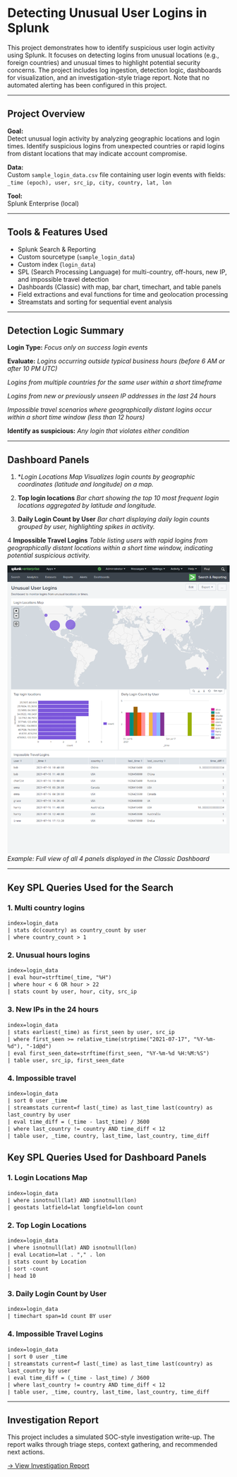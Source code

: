 # Detecting Unusual User Logins in Splunk

This project demonstrates how to identify suspicious user login activity using Splunk. It focuses on detecting logins from unusual locations (e.g., foreign countries) and unusual times to highlight potential security concerns. The project includes log ingestion, detection logic, dashboards for visualization, and an investigation-style triage report. Note that no automated alerting has been configured in this project.

---

## Project Overview

**Goal:**  
Detect unusual login activity by analyzing geographic locations and login times. Identify suspicious logins from unexpected countries or rapid logins from distant locations that may indicate account compromise.

**Data:**  
Custom `sample_login_data.csv` file containing user login events with fields:  
`_time (epoch), user, src_ip, city, country, lat, lon`

**Tool:**  
Splunk Enterprise (local)

---

## Tools & Features Used

- Splunk Search & Reporting  
- Custom sourcetype (`sample_login_data`)  
- Custom index (`login_data`)  
- SPL (Search Processing Language) for multi-country, off-hours, new IP, and impossible travel detection  
- Dashboards (Classic) with map, bar chart, timechart, and table panels  
- Field extractions and eval functions for time and geolocation processing  
- Streamstats and sorting for sequential event analysis  

---

## Detection Logic Summary
**Login Type:** 
*Focus only on success login events*

**Evaluate:**
*Logins occurring outside typical business hours (before 6 AM or after 10 PM UTC)*

*Logins from multiple countries for the same user within a short timeframe*

*Logins from new or previously unseen IP addresses in the last 24 hours*

*Impossible travel scenarios where geographically distant logins occur within a short time window (less than 12 hours)*

**Identify as suspicious:**
*Any login that violates either condition*

---

## Dashboard Panels

1. **Login Locations Map*
   *Visualizes login counts by geographic coordinates (latitude and longitude) on a map.*

2. **Top login locations**
*Bar chart showing the top 10 most frequent login locations aggregated by latitude and longitude.*

3. **Daily Login Count by User**
*Bar chart displaying daily login counts grouped by user, highlighting spikes in activity.*

4 **Impossible Travel Logins**
*Table listing users with rapid logins from geographically distant locations within a short time window, indicating potential suspicious activity.*

![Dashboard Screenshot](screenshots/07_full_dashboard.png)  
_Example: Full view of all 4 panels displayed in the Classic Dashboard_

---

## Key SPL Queries Used for the Search

### 1. Multi country logins
```
index=login_data
| stats dc(country) as country_count by user
| where country_count > 1
```

### 2. Unusual hours logins
```
index=login_data
| eval hour=strftime(_time, "%H")
| where hour < 6 OR hour > 22
| stats count by user, hour, city, src_ip
```

### 3. New IPs in the 24 hours
```
index=login_data
| stats earliest(_time) as first_seen by user, src_ip
| where first_seen >= relative_time(strptime("2021-07-17", "%Y-%m-%d"), "-1d@d")
| eval first_seen_date=strftime(first_seen, "%Y-%m-%d %H:%M:%S")
| table user, src_ip, first_seen_date
```

### 4. Impossible travel
```
index=login_data
| sort 0 user _time
| streamstats current=f last(_time) as last_time last(country) as last_country by user
| eval time_diff = (_time - last_time) / 3600
| where last_country != country AND time_diff < 12
| table user, _time, country, last_time, last_country, time_diff
```

## Key SPL Queries Used for Dashboard Panels

### 1. Login Locations Map
```
index=login_data
| where isnotnull(lat) AND isnotnull(lon)
| geostats latfield=lat longfield=lon count
```

### 2. Top Login Locations
```
index=login_data
| where isnotnull(lat) AND isnotnull(lon)
| eval Location=lat . "," . lon
| stats count by Location
| sort -count
| head 10
```

### 3. Daily Login Count by User
```
index=login_data
| timechart span=1d count BY user
```

### 4. Impossible Travel Logins
```
index=login_data
| sort 0 user _time
| streamstats current=f last(_time) as last_time last(country) as last_country by user
| eval time_diff = (_time - last_time) / 3600
| where last_country != country AND time_diff < 12
| table user, _time, country, last_time, last_country, time_diff
```
---

## Investigation Report

This project includes a simulated SOC-style investigation write-up. The report walks through triage steps, context gathering, and recommended next actions.

[→ View Investigation Report](https://github.com/LogLogic/SIEMDashboardsDetectionEngineering/blob/main/DetectingUnusualUserLoginsSplunk/investigations/unusual_logins_report.md)
